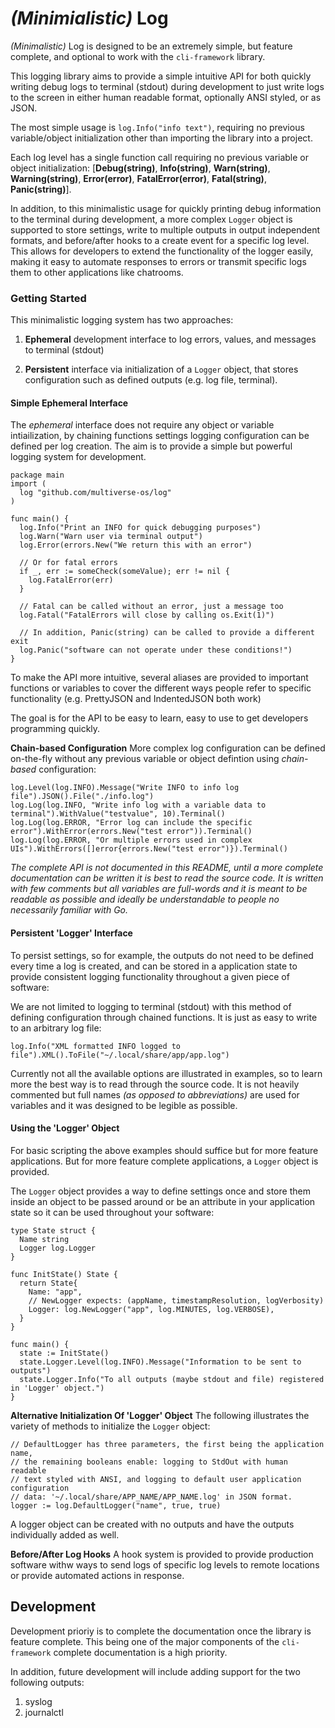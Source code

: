 # *(Minimialistic)* Log
*(Minimalistic)* Log is designed to be an extremely simple, but feature
complete, and optional to work with the `cli-framework` library.

This logging library aims to provide a simple intuitive API for both
quickly writing debug logs to terminal (stdout) during development to just
write logs to the screen in either human readable format, optionally ANSI
styled, or as JSON.

The most simple usage is `log.Info("info text")`, requiring no previous
variable/object initialization other than importing the library into a
project. 

Each log level has a single function call requiring no previous variable or
object initialization: [**Debug(string)**, **Info(string)**, **Warn(string)**,
**Warning(string)**, **Error(error)**, **FatalError(error)**, **Fatal(string)**,
**Panic(string)**].

In addition, to this minimalistic usage for quickly printing debug information
to the terminal during development, a more complex `Logger` object is
supported to store settings, write to multiple outputs in output independent
formats, and before/after hooks to a create event for a specific log level.
This allows for developers to extend the functionality of the logger easily, 
making it easy to automate responses to errors or transmit specific logs them
to other applications like chatrooms.


### Getting Started
This minimalistic logging system has two approaches:

  1) **Ephemeral** development interface to log errors, values, and messages
  to terminal (stdout) 

  2) **Persistent** interface via initialization of a `Logger` object, that
  stores configuration such as defined outputs (e.g. log file, terminal).


#### Simple Ephemeral Interface
The *ephemeral* interface does not require any object or variable
intiailization, by chaining functions settings logging configuration can be
defined per log creation. The aim is to provide a simple but powerful logging
system for development. 

```
package main 
import (
  log "github.com/multiverse-os/log"
)

func main() {
  log.Info("Print an INFO for quick debugging purposes")
  log.Warn("Warn user via terminal output")
  log.Error(errors.New("We return this with an error")

  // Or for fatal errors
  if _, err := someCheck(someValue); err != nil {
    log.FatalError(err)
  }

  // Fatal can be called without an error, just a message too
  log.Fatal("FatalErrors will close by calling os.Exit(1)")

  // In addition, Panic(string) can be called to provide a different exit
  log.Panic("software can not operate under these conditions!")
}
```

To make the API more intuitive, several aliases are provided to important
functions or variables to cover the different ways people refer to specific
functionality (e.g. PrettyJSON and IndentedJSON both work) 

The goal is for the API to be easy to learn, easy to use to get developers
programming quickly.

**Chain-based Configuration**
More complex log configuration can be defined on-the-fly without any previous
variable or object defintion using *chain-based* configuration:

```
log.Level(log.INFO).Message("Write INFO to info log file").JSON().File("./info.log")
log.Log(log.INFO, "Write info log with a variable data to terminal").WithValue("testvalue", 10).Terminal()
log.Log(log.ERROR, "Error log can include the specific error").WithError(errors.New("test error")).Terminal()
log.Log(log.ERROR, "Or multiple errors used in complex UIs").WithErrors([]error{errors.New("test error")}).Terminal()
```

*The complete API is not documented in this README, until a more complete
documentation can be written it is best to read the source code. It is written
with few comments but all variables are full-words and it is meant to be
readable as possible and ideally be understandable to people no necessarily
familiar with Go.*


#### Persistent 'Logger' Interface
To persist settings, so for example, the outputs do not need to be defined every
time a log is created, and can be stored in a application state to provide
consistent logging functionality throughout a given piece of software:

We are not limited to logging to terminal (stdout) with this method of defining
configuration through chained functions. It is just as easy to write to an
arbitrary log file:

```
log.Info("XML formatted INFO logged to file").XML().ToFile("~/.local/share/app/app.log")
```

Currently not all the available options are illustrated in examples, so to learn
more the best way is to read through the source code. It is not heavily
commented but full names *(as opposed to abbreviations)* are used for variables
and it was designed to be legible as possible.

#### Using the 'Logger' Object
For basic scripting the above examples should suffice but for more feature  
applications. But for more feature complete applications, a `Logger` object is
provided.

The `Logger` object provides a way to define settings once and store them inside
an object to be passed around or be an attribute in your application state so it
can be used throughout your software:

```
type State struct {
  Name string
  Logger log.Logger
}

func InitState() State {
  return State{
    Name: "app",
    // NewLogger expects: (appName, timestampResolution, logVerbosity)
    Logger: log.NewLogger("app", log.MINUTES, log.VERBOSE),
  }
}

func main() {
  state := InitState()
  state.Logger.Level(log.INFO).Message("Information to be sent to outputs")
  state.Logger.Info("To all outputs (maybe stdout and file) registered in 'Logger' object.")
}
```

**Alternative Initialization Of 'Logger' Object**
The following illustrates the variety of methods to initialize the `Logger`
object:

```
// DefaultLogger has three parameters, the first being the application name, 
// the remaining booleans enable: logging to StdOut with human readable 
// text styled with ANSI, and logging to default user application configuration
// data: '~/.local/share/APP_NAME/APP_NAME.log' in JSON format.
logger := log.DefaultLogger("name", true, true)
```

A logger object can be created with no outputs and have the outputs individually
added as well.

**Before/After Log Hooks**
A hook system is provided to provide production software withw ways to send
logs of specific log levels to remote locations or provide automated actions in
response.

## Development
Development prioriy is to complete the documentation once the library is feature
complete. This being one of the major components of the `cli-framework` complete
documentation is a high priority. 

In addition, future development will include adding support for the two following outputs: 
  1) syslog
  2) journalctl

